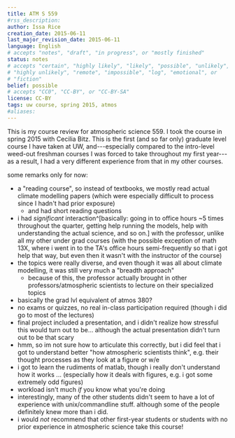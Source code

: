 ```yaml
---
title: ATM S 559
#rss_description: 
author: Issa Rice
creation_date: 2015-06-11
last_major_revision_date: 2015-06-11
language: English
# accepts "notes", "draft", "in progress", or "mostly finished"
status: notes
# accepts "certain", "highly likely", "likely", "possible", "unlikely",
# "highly unlikely", "remote", "impossible", "log", "emotional", or
# "fiction"
belief: possible
# accepts "CC0", "CC-BY", or "CC-BY-SA"
license: CC-BY
tags: uw course, spring 2015, atmos
#aliases: 
---
```


This is my course review for atmospheric science 559. I took the course
in spring 2015 with Cecilia Bitz.
This is the first (and so far only) graduate level course I have taken at UW, and---especially compared to the intro-level weed-out freshman courses I was forced to take throughout my first year---as a result, I had a very different experience from that in my other courses.

some remarks only for now:

- a "reading course", so instead of textbooks, we mostly read actual climate modelling papers (which were especially difficult to process since I hadn't had prior exposure)
    - and had short reading questions
- i had *significant* interaction^[basically: going in to office hours ~5 times throughout the quarter, getting help running the models, help with understanding the actual science, and so on.] with the professor, unlike all my other under grad courses (with the possible exception of math 13X, where i went in to the TA's office hours semi-frequently so that i got help that way, but even then it wasn't with the instructor of the course)
- the topics were really diverse, and even though it was all about climate modelling, it was still very much a "breadth approach"
    - because of this, the professor actually brought in other professors/atmospheric scientists to lecture on their specialized topics
- basically the grad lvl equivalent of atmos 380?
- no exams or quizzes, no real in-class participation required (though i did go to most of the lectures)
- final project included a presentation, and i didn't realize how stressful this would turn out to be... although the actual presentation didn't turn out to be that scary
- hmm, so im not sure how to articulate this correctly, but i did feel that i got to understand better "how atmospheric scientists think", e.g. their thought processes as they look at a figure or w/e
- i got to learn the rudiments of matlab, though i really don't understand how it works ... (especially how it deals with figures, e.g. i got some extremely odd figures)
- workload isn't much *if* you know what you're doing
- interestingly, many of the other students didn't seem to have a lot of experience with unix/commandline stuff. although some of the people definitely knew more than i did.
- i would *not* recommend that other first-year students or students with no prior experience in atmospheric science take this course!

